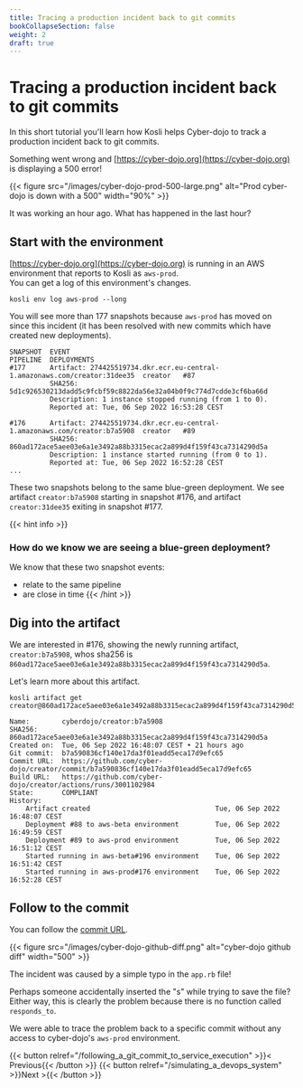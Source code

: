 ```yaml
---
title: Tracing a production incident back to git commits
bookCollapseSection: false
weight: 2
draft: true
---
```


<!-- Add Easter-eggs comments? -->

# Tracing a production incident back to git commits
In this short tutorial you'll learn how Kosli helps Cyber-dojo to track a production incident back to git commits.

Something went wrong and [https://cyber-dojo.org](https://cyber-dojo.org) is displaying a 500 error! 

{{< figure src="/images/cyber-dojo-prod-500-large.png" alt="Prod cyber-dojo is down with a 500" width="90%" >}}

It was working an hour ago. What has happened in the last hour?

## Start with the environment

[https://cyber-dojo.org](https://cyber-dojo.org) is running in an AWS environment
that reports to Kosli as `aws-prod`.  
You can get a log of this environment's changes.

```shell {.command}
kosli env log aws-prod --long
```

You will see more than 177 snapshots because 
`aws-prod` has moved on since this incident (it has been resolved with new 
commits which have created new deployments).

```plaintext {.light-console}
SNAPSHOT  EVENT                                                                      PIPELINE  DEPLOYMENTS
#177      Artifact: 274425519734.dkr.ecr.eu-central-1.amazonaws.com/creator:31dee35  creator   #87 
          SHA256: 5d1c926530213dadd5c9fcbf59c8822da56e32a04b0f9c774d7cdde3cf6ba66d             
          Description: 1 instance stopped running (from 1 to 0).                               
          Reported at: Tue, 06 Sep 2022 16:53:28 CEST                                          
                                                                                               
#176      Artifact: 274425519734.dkr.ecr.eu-central-1.amazonaws.com/creator:b7a5908  creator   #89 
          SHA256: 860ad172ace5aee03e6a1e3492a88b3315ecac2a899d4f159f43ca7314290d5a             
          Description: 1 instance started running (from 0 to 1).                               
          Reported at: Tue, 06 Sep 2022 16:52:28 CEST
...
```

These two snapshots belong to the same blue-green deployment.
We see artifact `creator:b7a5908` starting in snapshot #176, and artifact
`creator:31dee35` exiting in snapshot #177.

{{< hint info >}}
### How do we know we are seeing a blue-green deployment?
We know that these two snapshot events:
- relate to the same pipeline
- are close in time
{{< /hint >}}

## Dig into the artifact

We are interested in #176, showing the newly running artifact, `creator:b7a5908`,
whos sha256 is `860ad172ace5aee03e6a1e3492a88b3315ecac2a899d4f159f43ca7314290d5a`.

Let's learn more about this artifact.

```shell {.command}
kosli artifact get creator@860ad172ace5aee03e6a1e3492a88b3315ecac2a899d4f159f43ca7314290d5a
```

```plaintext {.light-console}
Name:        cyberdojo/creator:b7a5908
SHA256:      860ad172ace5aee03e6a1e3492a88b3315ecac2a899d4f159f43ca7314290d5a
Created on:  Tue, 06 Sep 2022 16:48:07 CEST • 21 hours ago
Git commit:  b7a590836cf140e17da3f01eadd5eca17d9efc65
Commit URL:  https://github.com/cyber-dojo/creator/commit/b7a590836cf140e17da3f01eadd5eca17d9efc65
Build URL:   https://github.com/cyber-dojo/creator/actions/runs/3001102984
State:       COMPLIANT
History:
    Artifact created                               Tue, 06 Sep 2022 16:48:07 CEST
    Deployment #88 to aws-beta environment         Tue, 06 Sep 2022 16:49:59 CEST
    Deployment #89 to aws-prod environment         Tue, 06 Sep 2022 16:51:12 CEST
    Started running in aws-beta#196 environment    Tue, 06 Sep 2022 16:51:42 CEST
    Started running in aws-prod#176 environment    Tue, 06 Sep 2022 16:52:28 CEST
```

## Follow to the commit

You can follow the [commit URL](https://github.com/cyber-dojo/creator/commit/b7a590836cf140e17da3f01eadd5eca17d9efc65).

{{< figure src="/images/cyber-dojo-github-diff.png" alt="cyber-dojo github diff" width="500" >}}

The incident was caused by a simple typo in the `app.rb` file!

Perhaps someone accidentally inserted the "s" while trying to save the file?
Either way, this is clearly the problem because there is no function called `responds_to`.

We were able to trace the problem back to a specific commit without any access to cyber-dojo's `aws-prod` environment.

{{< button relref="/following_a_git_commit_to_service_execution" >}}< Previous{{< /button >}}
{{< button relref="/simulating_a_devops_system" >}}Next >{{< /button >}}

<!-- 
This we would like to show the users:
- Kosli gives developers without access to production environment information about what is running.
- Detect that a new "bit-coin miner" is running in your environment. Rogue artifact detection.
- Kosli can show that a deployment is reported, but artifact didn't start. Find this in artifact view.
- Kosli can show that an artifact started, but no deployment was reported for it.
- Detect an artifact that is missing evidence is running in an environment
- Do we want to mention the whole env being compliant?
- Commit makes the server stop working. Use kosli env diff to find out what artifact changed.
It would be good if we had two versions of env where there are several artifacts that change.
(with easter egg)

(- Find out when/where a given commit is running.)

- See what software is/was running where which is useful in debugging.
  I detect from the web page that there is something wrong with 'saver'. I then want to know
  which version of 'saver' is running now. I want to know what git commit is running.
- List which version of 'saver' is running across all environments.

- We see that beta.cyberdojo.org is not working as expected, but prod is still OK. We do a kosli env diff and
  kosli env log to find out what services has changed.

- Change of K8S infrastructure broke both cyber dojo environments. The fix was to manually change 3 of the
  services on prod. Beta was not fixed and was down for a long period. We might not be able to detect this.

Problems:
- Not every commit generates an artifact. If you only build after 10 commits then 9 will not
be visible.

Things we can do later:
- Find which artifact this "unknown commit" is part of. So we need the git history.
- Kosli can show that an older deployment is running than that is declared. roll-back

 -->